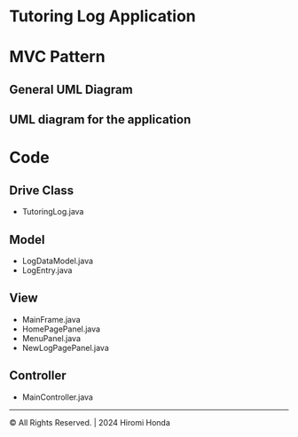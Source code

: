 # Tutoring Log Application


# MVC Pattern
## General UML Diagram


## UML diagram for the application


# Code
## Drive Class
- TutoringLog.java

## Model
- LogDataModel.java
- LogEntry.java

## View
- MainFrame.java
- HomePagePanel.java
- MenuPanel.java
- NewLogPagePanel.java

## Controller
- MainController.java


---

&copy; All Rights Reserved. | 2024 Hiromi Honda